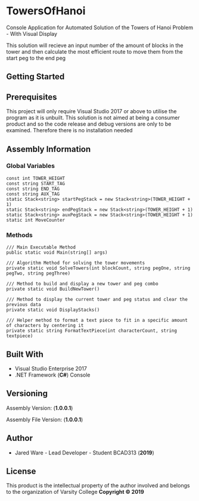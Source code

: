 # TowersOfHanoi
Console Application for Automated Solution of the Towers of Hanoi Problem - With Visual Display

This solution will recieve an input number of the amount of blocks in the tower and then calculate the most efficient route to move them from the start peg to the end peg

## Getting Started


## Prerequisites
This project will only require Visual Studio 2017 or above to utilise the program as it is unbuilt. This solution is not aimed at being a consumer product and so the code release and debug versions are only to be examined. Therefore there is no installation needed

## Assembly Information
### Global Variables
    const int TOWER_HEIGHT
    const string START_TAG
    const string END_TAG
    const string AUX_TAG
    static Stack<string> startPegStack = new Stack<string>(TOWER_HEIGHT + 1)
    static Stack<string> endPegStack = new Stack<string>(TOWER_HEIGHT + 1)
    static Stack<string> auxPegStack = new Stack<string>(TOWER_HEIGHT + 1)
    static int MoveCounter

### Methods
    /// Main Executable Method
    public static void Main(string[] args)
    
    /// Algorithm Method for solving the tower movements
    private static void SolveTowers(int blockCount, string pegOne, string pegTwo, string pegThree)
    
    /// Method to build and display a new tower and peg combo
    private static void BuildNewTower()
   
    /// Method to display the current tower and peg status and clear the previous data
    private static void DisplayStacks()
    
    /// Helper method to format a text piece to fit in a specific amount of characters by centering it
    private static string FormatTextPiece(int characterCount, string textpiece)
## Built With
- Visual Studio Enterprise 2017
- .NET Framework (**C#**) Console

## Versioning
Assembly Version: (**1.0.0.1**)

Assembly File Version: (**1.0.0.1**)

## Author
- Jared Ware - Lead Developer - Student BCAD313 (**2019**)

## License
This product is the intellectual property of the author involved and belongs to the organization of Varsity College **Copyright © 2019**
